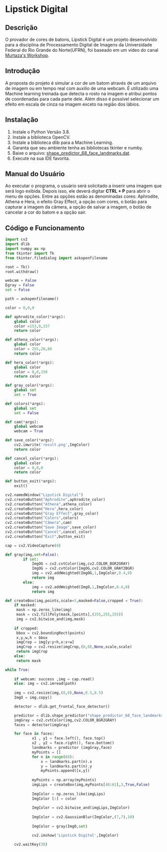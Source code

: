 # Lipstick Digital

## Descrição

O provador de cores de batons, Lipstick Digital é um projeto desenvolvido para a disciplina de Processamento Digital de Imagens da Universidade Federal do Rio Grande do Norte(UFRN), foi baseado em um vídeo do canal <a href="https://www.youtube.com/watch?v=V2gmgkSqyi8&t=3s" target="_blank">Murtaza's Workshop</a>. 

## Introdução

A proposta do projeto é simular a cor de um batom através de um arquivo de imagem ou em tempo real com auxílio de uma webcam. É utilizado uma Machine learning treinada que detecta o rosto na imagem e atribui pontos de coordenadas para cada parte dele. Além disso é possível selecionar um efeito em escala de cinza na imagem exceto na região dos lábios.

## Instalação

1. Instale o Python Versão 3.8.
3. Instale a biblioteca OpenCV.
3. Instale a biblioteca dlib para a Machine Learning.
4. Garanta que seu ambiente tenha as bibliotecas tkinter e numby.
5. Baixe o arquivo: <a href="https://github.com/davisking/dlib-models" target="_blank">shape_predictor_68_face_landmarks.dat</a>.
6. Execute na sua IDE favorita.

## Manual do Usuário

Ao executar o programa, o usuário será solicitado a inserir uma imagem que será logo exibida. Depois isso, ele deverá digitar 
**CTRL + P** para abrir o menu de opções. Entre as opções estão as denominadas cores: Aphrodite, Athena e Hera, o efeito 
Gray Effect, a opção com cores, o botão para capturar a imagem da câmera, a opção de salvar a imagem, o botão de cancelar
a cor do batom e a opção sair.

## Código e Funcionamento
~~~py
import cv2
import dlib
import numpy as np
from tkinter import Tk
from tkinter.filedialog import askopenfilename

root = Tk()
root.withdraw()

webcam = False
Egray = False
set = False

path = askopenfilename() 

color = 0,0,0

def aphrodite_color(*args):
    global color 
    color =153,0,157
    return color

def athena_color(*args):
    global color 
    color = 255,20,80
    return color

def hera_color(*args):
    global color 
    color = 0,0,150
    return color   

def gray_color(*args):
    global set 
    set = True 

def colors(*args):
    global set 
    set = False    

def cam(*args):
    global webcam 
    webcam = True   

def save_color(*args):
    cv2.imwrite('result.png',ImgColor)
    return color    

def cancel_color(*args):
    global color 
    color = 0,0,0
    return color

def button_exit(*args):
    exit()

cv2.namedWindow("Lipstick Digital")
cv2.createButton("Aphrodite",aphrodite_color)
cv2.createButton("Athena",athena_color)
cv2.createButton("Hera",hera_color)
cv2.createButton("Gray Effect",gray_color)
cv2.createButton("Colors",colors)
cv2.createButton("Câmera",cam)
cv2.createButton("Save Image",save_color)
cv2.createButton("Cancel",cancel_color)
cv2.createButton("Exit",button_exit)

cap = cv2.VideoCapture(0)

def gray(img,set=False):
        if set:
            ImgOG = cv2.cvtColor(img,cv2.COLOR_BGR2GRAY)
            ImgOG = cv2.cvtColor(ImgOG,cv2.COLOR_GRAY2BGR)
            img = cv2.addWeighted(ImgOG,1,ImgColor,0.4,0)
            return img 
        else:     
            img = cv2.addWeighted(ImgO,1,ImgColor,0.4,0)
            return img

def createBox(img,points,scale=5,masked=False,cropped = True): 
    if masked: 
     mask = np.zeros_like(img) 
     mask = cv2.fillPoly(mask,[points],(255,255,255)) 
     img = cv2.bitwise_and(img,mask)
     
    if cropped: 
     bbox = cv2.boundingRect(points)
     x,y,w,h = bbox 
     imgCrop = img[y:y+h,x:x+w] 
     imgCrop = cv2.resize(imgCrop,(0,0),None,scale,scale)
     return imgCrop
    else:
     return mask 

while True:  
       
    if webcam: success ,img = cap.read()
    else: img = cv2.imread(path) 
       
    img = cv2.resize(img,(0,0),None,0.5,0.5) 
    ImgO = img.copy()

    detector = dlib.get_frontal_face_detector() 

    predictor = dlib.shape_predictor("shape_predictor_68_face_landmarks.dat")
    imgGray = cv2.cvtColor(img,cv2.COLOR_BGR2GRAY)
    faces = detector(imgGray) 

    for face in faces:
            x1 , y1 = face.left(), face.top()
            x2 , y2 = face.right(), face.bottom()      
            landmarks = predictor (imgGray,face) 
            myPoints = [] 
            for n in range(68):
                x = landmarks.part(n).x
                y = landmarks.part(n).y
                myPoints.append([x,y])
                
            myPoints = np.array(myPoints) 
            imgLips = createBox(img,myPoints[48:61],3,True,False)   
                        
            ImgColor = np.zeros_like(imgLips) 
            ImgColor [:] = color
        
            ImgColor = cv2.bitwise_and(imgLips,ImgColor) 
            
            ImgColor = cv2.GaussianBlur(ImgColor,(7,7),10) 
            
            ImgColor = gray(ImgO,set) 

            cv2.imshow('Lipstick Digital',ImgColor)

    cv2.waitKey(30)
~~~
    


               

    


